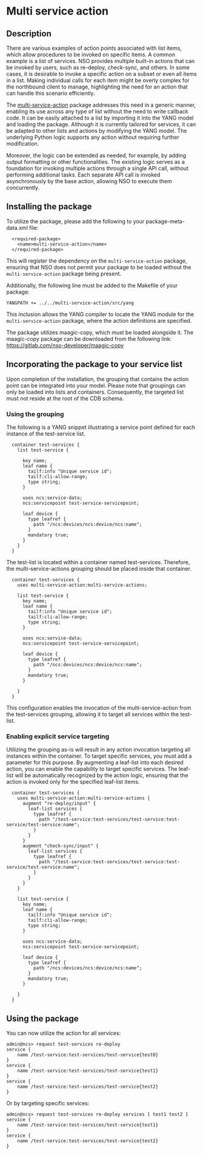 # Multi service action

## Description
There are various examples of action points associated with list items, which 
allow procedures to be invoked on specific items. A common example is a list 
of services. NSO provides multiple built-in actions that can be invoked by 
users, such as re-deploy, check-sync, and others. In some cases, it is 
desirable to invoke a specific action on a subset or even all items in a list. 
Making individual calls for each item might be overly complex for the 
northbound client to manage, highlighting the need for an action that can 
handle this scenario efficiently.

The [multi-service-action](packages/multi-service-action) package addresses this need in a generic manner, 
enabling its use across any type of list without the need to write callback 
code. It can be easily attached to a list by importing it into the YANG model 
and loading the package. Although it is currently tailored for services, it 
can be adapted to other lists and actions by modifying the YANG model. The 
underlying Python logic supports any action without requiring further 
modification.

Moreover, the logic can be extended as needed, for example, by adding output 
formatting or other functionalities. The existing logic serves as a foundation 
for invoking multiple actions through a single API call, without performing 
additional tasks. Each separate API call is invoked asynchronously by the base 
action, allowing NSO to execute them concurrently.

## Installing the package
To utilize the package, please add the following to your package-meta-data.xml 
file:
```
  <required-package>
    <name>multi-service-action</name>
  </required-package>
```
This will register the dependency on the `multi-service-action` package, 
ensuring that NSO does not permit your package to be loaded without the 
`multi-service-action` package being present.

Additionally, the following line must be added to the Makefile of your package:
```
YANGPATH += ../../multi-service-action/src/yang
```
This inclusion allows the YANG compiler to locate the YANG module for the 
`multi-service-action` package, where the action definitions are specified.

The package utilizes maagic-copy, which must be loaded alongside it. The 
maagic-copy package can be downloaded from the following link: 
https://gitlab.com/nso-developer/maagic-copy

## Incorporating the package to your service list

Upon completion of the installation, the grouping that contains the action 
point can be integrated into your model. Please note that groupings can only 
be loaded into lists and containers. Consequently, the targeted list must not 
reside at the root of the CDB schema.

### Using the grouping
The following is a YANG snippet illustrating a service point defined for each 
instance of the test-service list.
```
  container test-services {
    list test-service {

      key name;
      leaf name {
        tailf:info "Unique service id";
        tailf:cli-allow-range;
        type string;
      }

      uses ncs:service-data;
      ncs:servicepoint test-service-servicepoint;

      leaf device {
        type leafref {
          path "/ncs:devices/ncs:device/ncs:name";
        }
        mandatory true;
      }
    }
  }
```

The test-list is located within a container named test-services. Therefore, 
the multi-service-actions grouping should be placed inside that container.
```
  container test-services {
    uses multi-service-action:multi-service-actions;

    list test-service {
      key name;
      leaf name {
        tailf:info "Unique service id";
        tailf:cli-allow-range;
        type string;
      }

      uses ncs:service-data;
      ncs:servicepoint test-service-servicepoint;

      leaf device {
        type leafref {
          path "/ncs:devices/ncs:device/ncs:name";
        }
        mandatory true;
      }

    }
  }
```

This configuration enables the invocation of the multi-service-action from the 
test-services grouping, allowing it to target all services within the 
test-list.


### Enabling explicit service targeting

Utilizing the grouping as-is will result in any action invocation targeting 
all instances within the container. To target specific services, you must add 
a parameter for this purpose. By augmenting a leaf-list into each desired 
action, you can enable the capability to target specific services. The 
leaf-list will be automatically recognized by the action logic, ensuring that 
the action is invoked only for the specified leaf-list items.

```
  container test-services {
    uses multi-service-action:multi-service-actions {
      augment "re-deploy/input" {
        leaf-list services {
          type leafref {
            path "/test-service:test-services/test-service:test-service/test-service:name";
          }
        }
      }
      augment "check-sync/input" {
        leaf-list services {
          type leafref {
            path "/test-service:test-services/test-service:test-service/test-service:name";
          }
        }
      }
    }

    list test-service {
      key name;
      leaf name {
        tailf:info "Unique service id";
        tailf:cli-allow-range;
        type string;
      }

      uses ncs:service-data;
      ncs:servicepoint test-service-servicepoint;

      leaf device {
        type leafref {
          path "/ncs:devices/ncs:device/ncs:name";
        }
        mandatory true;
      }

    }
  }
```

## Using the package
You can now utilize the action for all services:
```
admin@ncs> request test-services re-deploy
service {
    name /test-service:test-services/test-service{test0}
}
service {
    name /test-service:test-services/test-service{test1}
}
service {
    name /test-service:test-services/test-service{test2}
}
```

Or by targeting specific services:
```
admin@ncs> request test-services re-deploy services [ test1 test2 ]
service {
    name /test-service:test-services/test-service{test1}
}
service {
    name /test-service:test-services/test-service{test2}
}
```
